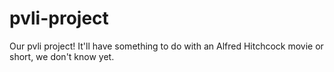 # pvli-project
Our pvli project! It'll have something to do with an Alfred Hitchcock movie or short, we don't know yet.
